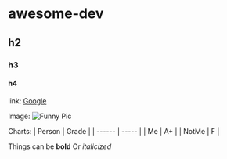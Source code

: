 # awesome-dev
## h2
### h3
#### h4

link:
[Google](https://www.google.com)

Image:
![Funny Pic](./funny.jpg)

Charts:
| Person | Grade |
| ------ | ----- |
| Me     | A+    |
| NotMe  | F     |

Things can be **bold** Or _italicized_
